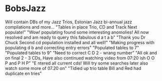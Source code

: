 # BobsJazz
Will contain DBs of my Jazz Trios, Estonian Jazz bi-annual jazz compilations and more...
"Tables in place Trio, CD and Track Next populate!"
"Wow! populating found some interesting anomolies! All now resolved and am ready to query this fabulous d a t a b"
"Thank you Dr Chuck Second cd population installed and all well!"
"Making progress with populating d b and correcting entry errors"
"Populated tables to 7"
"Populated tables to 9"
"Need to correct C D 2 - wrang number"
"All ok and on final 2 - 3 CDs, Have also continued watching video from 07:20 ish O O P and P H P" 
"E ntered all current cds! Will try some searches later also watch some more of 07.20 on"
"Tidied up trio table Bill and Red had duplicate en tries"